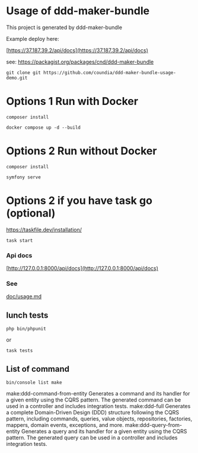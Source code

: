 # Usage of ddd-maker-bundle

This project is generated by ddd-maker-bundle

Example deploy here:

[https://37.187.39.2/api/docs](https://37.187.39.2/api/docs)

see:
[https://packagist.org/packages/cnd/ddd-maker-bundle
](https://packagist.org/packages/cnd/ddd-maker-bundle)


```
git clone git https://github.com/coundia/ddd-maker-bundle-usage-demo.git
```

# Options 1 Run with Docker

```
composer install
```

```
docker compose up -d --build
```

# Options 2 Run without Docker

```
composer install
```

```
symfony serve
```

# Options 2 if you have  task go (optional)
https://taskfile.dev/installation/

```
task start

```
### Api docs
[http://127.0.0.1:8000/api/docs](http://127.0.0.1:8000/api/docs)

### See 

[doc/usage.md](doc/usage.md)

## lunch tests

```
php bin/phpunit
```

or 

```
task tests
```

## List of command

```
bin/console list make
```

make:ddd-command-from-entity  Generates a command and its handler for a given entity using the CQRS pattern. The generated command can be used in a controller and includes integration tests.
make:ddd-full                 Generates a complete Domain-Driven Design (DDD) structure following the CQRS pattern, including commands, queries, value objects, repositories, factories, mappers, domain events, exceptions, and more.
make:ddd-query-from-entity    Generates a query and its handler for a given entity using the CQRS pattern. The generated query can be used in a controller and includes integration tests.
